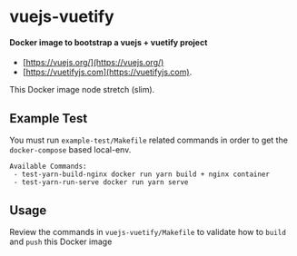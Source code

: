 # vuejs-vuetify

#### Docker image to bootstrap a vuejs + vuetify project

* [https://vuejs.org/](https://vuejs.org/)
* [https://vuetifyjs.com](https://vuetifyjs.com).

This Docker image node stretch (slim).

## Example Test

You must run `example-test/Makefile` related commands in order to get the `docker-compose` based local-env. 

```
Available Commands:
 - test-yarn-build-nginx docker run yarn build + nginx container
 - test-yarn-run-serve docker run yarn serve

```

## Usage

Review the commands in `vuejs-vuetify/Makefile` to validate how to `build` and `push` this Docker image


